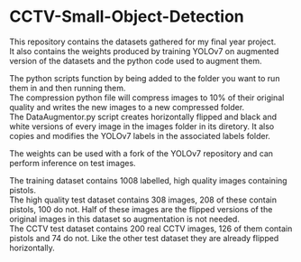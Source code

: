 # CCTV-Small-Object-Detection
This repository contains the datasets gathered for my final year project.  
It also contains the weights produced by training YOLOv7 on augmented version of the datasets and the python code used to augment them.  
  
The python scripts function by being added to the folder you want to run them in and then running them.  
The compression python file will compress images to 10% of their original quality and writes the new images to a new compressed folder.  
The DataAugmentor.py script creates horizontally flipped and black and white versions of every image in the images folder in its diretory. It also copies and modifies the YOLOv7 labels in the associated labels folder.  
  
The weights can be used with a fork of the YOLOv7 repository and can perform inference on test images.
  
The training dataset contains 1008 labelled, high quality images containing pistols.  
The high quality test dataset contains 308 images, 208 of these contain pistols, 100 do not. Half of these images are the flipped versions of the original images in this dataset so augmentation is not needed.  
The CCTV test dataset contains 200 real CCTV images, 126 of them contain pistols and 74 do not. Like the other test dataset they are already flipped horizontally.
